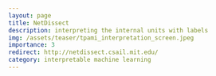 ```yaml
---
layout: page
title: NetDissect
description: interpreting the internal units with labels
img: /assets/teaser/tpami_interpretation_screen.jpeg
importance: 3
redirect: http://netdissect.csail.mit.edu/
category: interpretable machine learning
---
```


